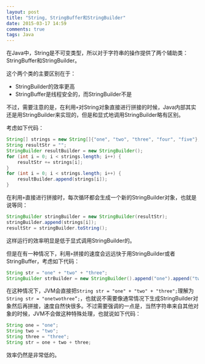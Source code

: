 ```yaml
---
layout: post
title: "String, StringBuffer和StringBuilder"
date: 2015-03-17 14:59
comments: true
tags: Java
---
```

在Java中，String是不可变类型，所以对于字符串的操作提供了两个辅助类：StringBuffer和StringBuilder。

<!-- more -->

这个两个类的主要区别在于：

* StringBuilder的效率更高
* StringBuffer是线程安全的，而StringBuilder不是

不过，需要注意的是，在利用`+`对String对象直接进行拼接的时候，Java内部其实还是用StringBuilder来实现的，但是和显式地调用StringBuilder略有区别。

考虑如下代码：

``` java
String[] strings = new String[]{"one", "two", "three", "four", "five"};
String resultStr = "";
StringBuilder resultBuilder = new StringBuilder();
for (int i = 0; i < strings.length; i++) {
    resultStr += strings[i];
}
for (int i = 0; i < strings.length; i++) {
    resultBuilder.append(strings[i]);
}
```

在利用`+`直接进行拼接时，每次循环都会生成一个新的StringBuilder对象，也就是说等同：

``` java
StringBuilder stringBuilder = new StringBuilder(resultStr);
stringBuilder.append(strings[i]);
resultStr = stringBuilder.toString();
```

这样运行的效率明显是低于显式调用StringBuilder的。

但是在有一种情况下，利用`+`拼接的速度会远远快于用StringBuilder或者StringBuffer，考虑如下代码：

``` java
String str = "one" + "two" + "three";
StringBuilder strBuilder = new StringBuilder().append("one").append("two").append("three");
```

在这种情况下，JVM会直接把`String str = "one" + "two" + "three";`理解为`String str = "onetwothree”;`，也就说不需要像通常情况下生成StringBuilder对象然后再拼接，速度自然快很多。不过需要强调的一点是，当然字符串来自其他对象的时候，JVM不会做这种特殊处理，也就说如下代码：

``` java
String one = "one";
String two = "two";
String three = "three";
String str = one + two + three;
```

效率仍然是非常低的。